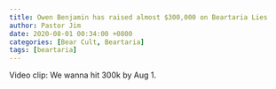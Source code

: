 ```yaml
---
title: Owen Benjamin has raised almost $300,000 on Beartaria Lies
author: Pastor Jim
date: 2020-08-01 00:34:00 +0800
categories: [Bear Cult, Beartaria]
tags: [beartaria]
---
```


Video clip: We wanna hit 300k by Aug 1.

